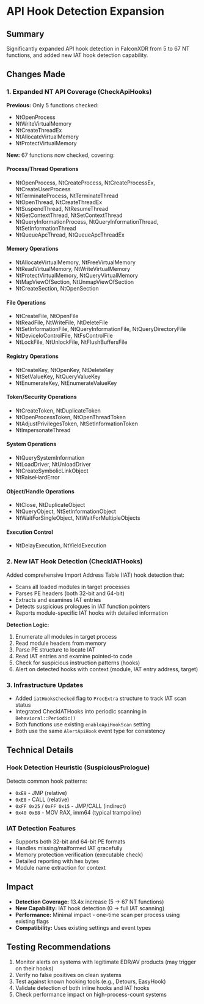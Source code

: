 # API Hook Detection Expansion

## Summary
Significantly expanded API hook detection in FalconXDR from 5 to 67 NT functions, and added new IAT hook detection capability.

## Changes Made

### 1. Expanded NT API Coverage (CheckApiHooks)
**Previous:** Only 5 functions checked:
- NtOpenProcess
- NtWriteVirtualMemory
- NtCreateThreadEx
- NtAllocateVirtualMemory
- NtProtectVirtualMemory

**New:** 67 functions now checked, covering:

#### Process/Thread Operations
- NtOpenProcess, NtCreateProcess, NtCreateProcessEx, NtCreateUserProcess
- NtTerminateProcess, NtTerminateThread
- NtOpenThread, NtCreateThreadEx
- NtSuspendThread, NtResumeThread
- NtGetContextThread, NtSetContextThread
- NtQueryInformationProcess, NtQueryInformationThread, NtSetInformationThread
- NtQueueApcThread, NtQueueApcThreadEx

#### Memory Operations
- NtAllocateVirtualMemory, NtFreeVirtualMemory
- NtReadVirtualMemory, NtWriteVirtualMemory
- NtProtectVirtualMemory, NtQueryVirtualMemory
- NtMapViewOfSection, NtUnmapViewOfSection
- NtCreateSection, NtOpenSection

#### File Operations
- NtCreateFile, NtOpenFile
- NtReadFile, NtWriteFile, NtDeleteFile
- NtSetInformationFile, NtQueryInformationFile, NtQueryDirectoryFile
- NtDeviceIoControlFile, NtFsControlFile
- NtLockFile, NtUnlockFile, NtFlushBuffersFile

#### Registry Operations
- NtCreateKey, NtOpenKey, NtDeleteKey
- NtSetValueKey, NtQueryValueKey
- NtEnumerateKey, NtEnumerateValueKey

#### Token/Security Operations
- NtCreateToken, NtDuplicateToken
- NtOpenProcessToken, NtOpenThreadToken
- NtAdjustPrivilegesToken, NtSetInformationToken
- NtImpersonateThread

#### System Operations
- NtQuerySystemInformation
- NtLoadDriver, NtUnloadDriver
- NtCreateSymbolicLinkObject
- NtRaiseHardError

#### Object/Handle Operations
- NtClose, NtDuplicateObject
- NtQueryObject, NtSetInformationObject
- NtWaitForSingleObject, NtWaitForMultipleObjects

#### Execution Control
- NtDelayExecution, NtYieldExecution

### 2. New IAT Hook Detection (CheckIATHooks)
Added comprehensive Import Address Table (IAT) hook detection that:
- Scans all loaded modules in target processes
- Parses PE headers (both 32-bit and 64-bit)
- Extracts and examines IAT entries
- Detects suspicious prologues in IAT function pointers
- Reports module-specific IAT hooks with detailed information

**Detection Logic:**
1. Enumerate all modules in target process
2. Read module headers from memory
3. Parse PE structure to locate IAT
4. Read IAT entries and examine pointed-to code
5. Check for suspicious instruction patterns (hooks)
6. Alert on detected hooks with context (module, IAT entry address, target)

### 3. Infrastructure Updates
- Added `iatHooksChecked` flag to `ProcExtra` structure to track IAT scan status
- Integrated CheckIATHooks into periodic scanning in `Behavioral::Periodic()`
- Both functions use existing `enableApiHookScan` setting
- Both use the same `AlertApiHook` event type for consistency

## Technical Details

### Hook Detection Heuristic (SuspiciousPrologue)
Detects common hook patterns:
- `0xE9` - JMP (relative)
- `0xE8` - CALL (relative)
- `0xFF 0x25` / `0xFF 0x15` - JMP/CALL (indirect)
- `0x48 0xB8` - MOV RAX, imm64 (typical trampoline)

### IAT Detection Features
- Supports both 32-bit and 64-bit PE formats
- Handles missing/malformed IAT gracefully
- Memory protection verification (executable check)
- Detailed reporting with hex bytes
- Module name extraction for context

## Impact
- **Detection Coverage:** 13.4x increase (5 → 67 NT functions)
- **New Capability:** IAT hook detection (0 → full IAT scanning)
- **Performance:** Minimal impact - one-time scan per process using existing flags
- **Compatibility:** Uses existing settings and event types

## Testing Recommendations
1. Monitor alerts on systems with legitimate EDR/AV products (may trigger on their hooks)
2. Verify no false positives on clean systems
3. Test against known hooking tools (e.g., Detours, EasyHook)
4. Validate detection of both inline hooks and IAT hooks
5. Check performance impact on high-process-count systems
